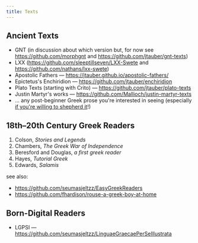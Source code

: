 ```yaml
---
title: Texts
---
```

## Ancient Texts

* GNT (in discussion about which version but, for now see <https://github.com/morphgnt> and <https://github.com/jtauber/gnt-texts>)
* LXX (<https://github.com/sleeptillseven/LXX-Swete> and <https://github.com/nathans/lxx-swete>)
* Apostolic Fathers — <https://jtauber.github.io/apostolic-fathers/>
* Epictetus's Enchiridion — <https://github.com/jtauber/enchiridion>
* Plato Texts (starting with Crito) — <https://github.com/jtauber/plato-texts>
* Justin Martyr's works — <https://github.com/Mallioch/justin-martyr-texts>
* ... any post-beginner Greek prose you're interested in seeing (especially [if you're willing to shepherd it](https://greek-learner-texts.github.io/guide_for_shepherds)!)

## 18th–20th Century Greek Readers

1. Colson, _Stories and Legends_
2. Chambers, _The Greek War of Independence_
3. Beresford and Douglas, _a first greek reader_
4. Hayes, _Tutorial Greek_
5. Edwards, _Salamis_

see also:

* <https://github.com/seumasjeltzz/EasyGreekReaders>
* <https://github.com/fhardison/rouse-a-greek-boy-at-home>

## Born-Digital Readers

* LGPSI — <https://github.com/seumasjeltzz/LinguaeGraecaePerSeIllustrata>
